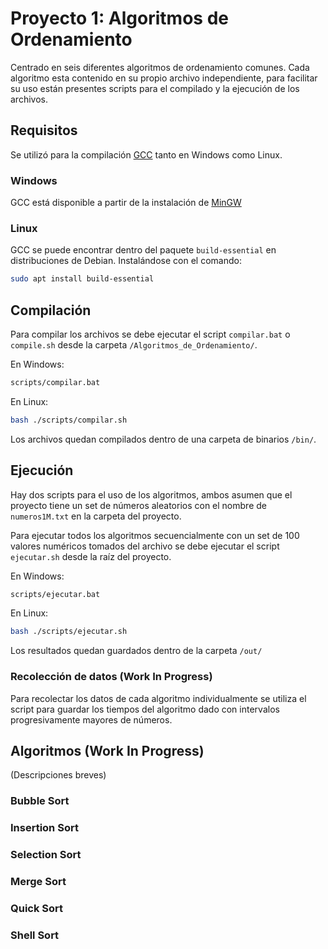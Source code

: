 # Proyecto 1: Algoritmos de Ordenamiento

Centrado en seis diferentes algoritmos de ordenamiento comunes. Cada algoritmo esta contenido en su propio archivo independiente, para facilitar su uso están presentes scripts para el compilado y la ejecución de los archivos.

## Requisitos

Se utilizó para la compilación [GCC](https://gcc.gnu.org/) tanto en Windows como Linux.

### Windows

GCC está disponible a partir de la instalación de [MinGW](http://www.mingw.org/)

### Linux

GCC se puede encontrar dentro del paquete `build-essential` en distribuciones de Debian. Instalándose con el comando:

```bash
sudo apt install build-essential
```

## Compilación

Para compilar los archivos se debe ejecutar el script  `compilar.bat` o `compile.sh` desde la carpeta `/Algoritmos_de_Ordenamiento/`.

En Windows:

```bash
scripts/compilar.bat
```

En Linux:

```bash
bash ./scripts/compilar.sh
```

Los archivos quedan compilados dentro de una carpeta de binarios `/bin/`.

## Ejecución

Hay dos scripts para el uso de los algoritmos, ambos asumen que el proyecto tiene un set de números aleatorios con el nombre de `numeros1M.txt` en la carpeta del proyecto.

Para ejecutar todos los algoritmos secuencialmente con un set de 100 valores numéricos tomados del archivo se debe ejecutar el script `ejecutar.sh` desde la raíz del proyecto.

En Windows:

```bash
scripts/ejecutar.bat
```

En Linux:

```bash
bash ./scripts/ejecutar.sh
```

Los resultados quedan guardados dentro de la carpeta `/out/`

### Recolección de datos (Work In Progress)

Para recolectar los datos de cada algoritmo individualmente se utiliza el script para guardar los tiempos del algoritmo dado con intervalos progresivamente mayores de números.

## Algoritmos (Work In Progress)

(Descripciones breves)

### Bubble Sort

### Insertion Sort

### Selection Sort

### Merge Sort

### Quick Sort

### Shell Sort
